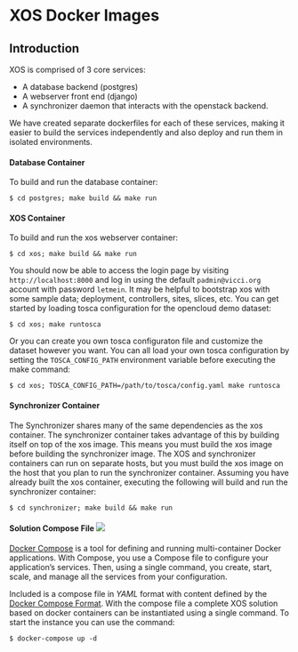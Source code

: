# XOS Docker Images

## Introduction

 XOS is comprised of 3 core services:

  * A database backend (postgres)
  * A webserver front end (django)
  * A synchronizer daemon that interacts with the openstack backend.

We have created separate dockerfiles for each of these services, making it
easier to build the services independently and also deploy and run them in
isolated environments.

#### Database Container

To build and run the database container:

```
$ cd postgres; make build && make run
```

#### XOS Container

To build and run the xos webserver container:

```
$ cd xos; make build && make run
```

You should now be able to access the login page by visiting
`http://localhost:8000` and log in using the default `padmin@vicci.org` account
with password `letmein`. It may be helpful to bootstrap xos with some sample
data; deployment, controllers, sites, slices, etc. You can get started by
loading tosca configuration for the opencloud demo dataset:

```
$ cd xos; make runtosca
```

Or you can create you own tosca configuraton file and customize the dataset
however you want. You can all load your own tosca configuration by setting the
`TOSCA_CONFIG_PATH` environment variable before executing the make command:

```
$ cd xos; TOSCA_CONFIG_PATH=/path/to/tosca/config.yaml make runtosca
```

#### Synchronizer Container

The Synchronizer shares many of the same dependencies as the xos container. The
synchronizer container takes advantage of this by building itself on top of the
xos image. This means you must build the xos image before building the
synchronizer image. The XOS and synchronizer containers can run on separate
hosts, but you must build the xos image on the host that you plan to run the
synchronizer container. Assuming you have already built the xos container,
executing the following will build and run the synchronizer container:

```
$ cd synchronizer; make build && make run
```

#### Solution Compose File ![](https://img.shields.io/badge/compose-beta-red.svg)

[Docker Compose](https://docs.docker.com/compose/) is a tool for defining and
running multi-container Docker applications. With Compose, you use a Compose
file to configure your application’s services. Then, using a single command, you
create, start, scale, and manage all the services from your configuration.

Included is a compose file in *YAML* format with content defined by the [Docker
Compose Format](https://docs.docker.com/compose/compose-file/). With the compose
file a complete XOS solution based on docker containers can be instantiated
using a single command. To start the instance you can use the command:

```
$ docker-compose up -d
```
